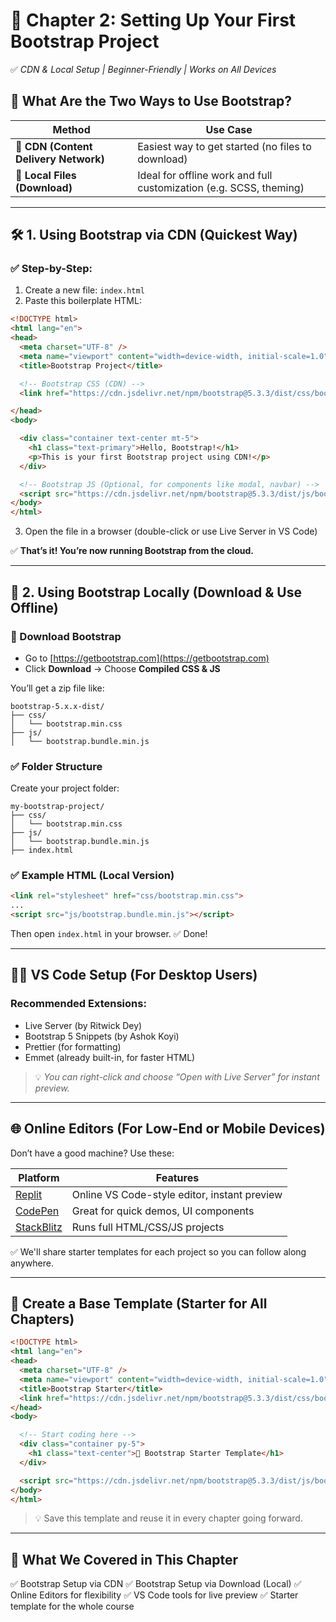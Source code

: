
# 📘 **Chapter 2: Setting Up Your First Bootstrap Project**

✅ *CDN & Local Setup | Beginner-Friendly | Works on All Devices*


## 🧠 **What Are the Two Ways to Use Bootstrap?**

| Method                                | Use Case                                                           |
| ------------------------------------- | ------------------------------------------------------------------ |
| 🔗 **CDN (Content Delivery Network)** | Easiest way to get started (no files to download)                  |
| 💾 **Local Files (Download)**         | Ideal for offline work and full customization (e.g. SCSS, theming) |

---

## 🛠️ **1. Using Bootstrap via CDN (Quickest Way)**

### ✅ Step-by-Step:

1. Create a new file: `index.html`
2. Paste this boilerplate HTML:

```html
<!DOCTYPE html>
<html lang="en">
<head>
  <meta charset="UTF-8" />
  <meta name="viewport" content="width=device-width, initial-scale=1.0" />
  <title>Bootstrap Project</title>

  <!-- Bootstrap CSS (CDN) -->
  <link href="https://cdn.jsdelivr.net/npm/bootstrap@5.3.3/dist/css/bootstrap.min.css" rel="stylesheet">

</head>
<body>

  <div class="container text-center mt-5">
    <h1 class="text-primary">Hello, Bootstrap!</h1>
    <p>This is your first Bootstrap project using CDN!</p>
  </div>

  <!-- Bootstrap JS (Optional, for components like modal, navbar) -->
  <script src="https://cdn.jsdelivr.net/npm/bootstrap@5.3.3/dist/js/bootstrap.bundle.min.js"></script>
</body>
</html>
```

3. Open the file in a browser (double-click or use Live Server in VS Code)

✅ **That’s it! You’re now running Bootstrap from the cloud.**

---

## 💾 **2. Using Bootstrap Locally (Download & Use Offline)**

### 🔽 Download Bootstrap

* Go to [https://getbootstrap.com](https://getbootstrap.com)
* Click **Download** → Choose **Compiled CSS & JS**

You’ll get a zip file like:

```
bootstrap-5.x.x-dist/
├── css/
│   └── bootstrap.min.css
├── js/
│   └── bootstrap.bundle.min.js
```

### ✅ Folder Structure

Create your project folder:

```
my-bootstrap-project/
├── css/
│   └── bootstrap.min.css
├── js/
│   └── bootstrap.bundle.min.js
├── index.html
```

### ✅ Example HTML (Local Version)

```html
<link rel="stylesheet" href="css/bootstrap.min.css">
...
<script src="js/bootstrap.bundle.min.js"></script>
```

Then open `index.html` in your browser. ✅ Done!

---

## 🧑‍💻 **VS Code Setup (For Desktop Users)**

### Recommended Extensions:

* Live Server (by Ritwick Dey)
* Bootstrap 5 Snippets (by Ashok Koyi)
* Prettier (for formatting)
* Emmet (already built-in, for faster HTML)

> 💡 *You can right-click and choose “Open with Live Server” for instant preview.*

---

## 🌐 **Online Editors (For Low-End or Mobile Devices)**

Don’t have a good machine? Use these:

| Platform                              | Features                                     |
| ------------------------------------- | -------------------------------------------- |
| [Replit](https://replit.com/)         | Online VS Code-style editor, instant preview |
| [CodePen](https://codepen.io/)        | Great for quick demos, UI components         |
| [StackBlitz](https://stackblitz.com/) | Runs full HTML/CSS/JS projects               |

✅ We'll share starter templates for each project so you can follow along anywhere.

---

## 🧱 **Create a Base Template (Starter for All Chapters)**

```html
<!DOCTYPE html>
<html lang="en">
<head>
  <meta charset="UTF-8" />
  <meta name="viewport" content="width=device-width, initial-scale=1.0" />
  <title>Bootstrap Starter</title>
  <link href="https://cdn.jsdelivr.net/npm/bootstrap@5.3.3/dist/css/bootstrap.min.css" rel="stylesheet">
</head>
<body>

  <!-- Start coding here -->
  <div class="container py-5">
    <h1 class="text-center">🚀 Bootstrap Starter Template</h1>
  </div>

  <script src="https://cdn.jsdelivr.net/npm/bootstrap@5.3.3/dist/js/bootstrap.bundle.min.js"></script>
</body>
</html>
```

> 💡 Save this template and reuse it in every chapter going forward.

---

## 🎥 **What We Covered in This Chapter**

✅ Bootstrap Setup via CDN
✅ Bootstrap Setup via Download (Local)
✅ Online Editors for flexibility
✅ VS Code tools for live preview
✅ Starter template for the whole course



